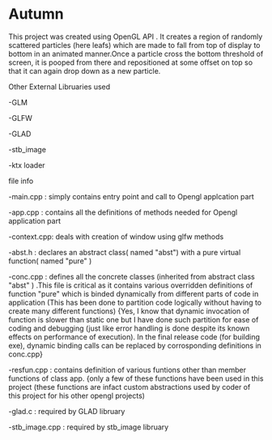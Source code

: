 # Autumn
This project was created using OpenGL API . It creates a region of randomly scattered particles (here leafs) which are made to fall from top of display to bottom in an animated manner.Once a particle cross the bottom threshold of screen, it is pooped from there and repositioned at some offset on top so that it can again drop down as a new particle.

Other External Libruaries used

-GLM

-GLFW

-GLAD

-stb_image

-ktx loader


file info

-main.cpp   : simply contains entry point and call to Opengl applcation part

-app.cpp    : contains all the definitions of methods needed for Opengl application part

-context.cpp: deals with creation of window using glfw methods

-abst.h     : declares an abstract class( named "abst")  with a pure virtual function( named "pure" ) 

-conc.cpp   : defines all the concrete classes (inherited from abstract class "abst" ) .This file is critical as it contains various 
              overridden definitions of function "pure" which is binded dynamically from different parts of code in application
              (This has been done to partition code logically without having to create many different functions)
              {Yes, I know that dynamic invocation of function is slower than static one but I have done such partition for 
              ease of coding and debugging (just like error handling is done despite its known effects on performance of execution).
              In the final release code (for building exe), dynamic binding calls can be replaced by corrosponding definitions in                       conc.cpp}

-resfun.cpp : contains definition of various funtions other than member functions of class app. {only a few of these functions have been used in this project (these functions are infact custom abstractions used by coder of this project for his other opengl projects)

-glad.c     : required by GLAD libruary

-stb_image.cpp : required by stb_image libruary
